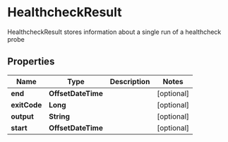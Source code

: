 

# HealthcheckResult

HealthcheckResult stores information about a single run of a healthcheck probe

## Properties

| Name | Type | Description | Notes |
|------------ | ------------- | ------------- | -------------|
|**end** | **OffsetDateTime** |  |  [optional] |
|**exitCode** | **Long** |  |  [optional] |
|**output** | **String** |  |  [optional] |
|**start** | **OffsetDateTime** |  |  [optional] |



